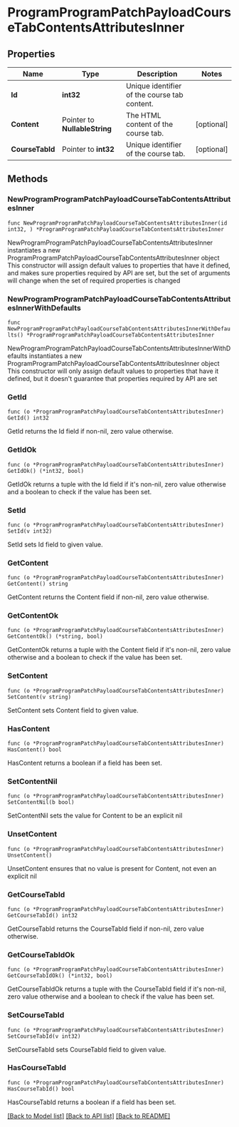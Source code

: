 # ProgramProgramPatchPayloadCourseTabContentsAttributesInner

## Properties

Name | Type | Description | Notes
------------ | ------------- | ------------- | -------------
**Id** | **int32** | Unique identifier of the course tab content. | 
**Content** | Pointer to **NullableString** | The HTML content of the course tab. | [optional] 
**CourseTabId** | Pointer to **int32** | Unique identifier of the course tab. | [optional] 

## Methods

### NewProgramProgramPatchPayloadCourseTabContentsAttributesInner

`func NewProgramProgramPatchPayloadCourseTabContentsAttributesInner(id int32, ) *ProgramProgramPatchPayloadCourseTabContentsAttributesInner`

NewProgramProgramPatchPayloadCourseTabContentsAttributesInner instantiates a new ProgramProgramPatchPayloadCourseTabContentsAttributesInner object
This constructor will assign default values to properties that have it defined,
and makes sure properties required by API are set, but the set of arguments
will change when the set of required properties is changed

### NewProgramProgramPatchPayloadCourseTabContentsAttributesInnerWithDefaults

`func NewProgramProgramPatchPayloadCourseTabContentsAttributesInnerWithDefaults() *ProgramProgramPatchPayloadCourseTabContentsAttributesInner`

NewProgramProgramPatchPayloadCourseTabContentsAttributesInnerWithDefaults instantiates a new ProgramProgramPatchPayloadCourseTabContentsAttributesInner object
This constructor will only assign default values to properties that have it defined,
but it doesn't guarantee that properties required by API are set

### GetId

`func (o *ProgramProgramPatchPayloadCourseTabContentsAttributesInner) GetId() int32`

GetId returns the Id field if non-nil, zero value otherwise.

### GetIdOk

`func (o *ProgramProgramPatchPayloadCourseTabContentsAttributesInner) GetIdOk() (*int32, bool)`

GetIdOk returns a tuple with the Id field if it's non-nil, zero value otherwise
and a boolean to check if the value has been set.

### SetId

`func (o *ProgramProgramPatchPayloadCourseTabContentsAttributesInner) SetId(v int32)`

SetId sets Id field to given value.


### GetContent

`func (o *ProgramProgramPatchPayloadCourseTabContentsAttributesInner) GetContent() string`

GetContent returns the Content field if non-nil, zero value otherwise.

### GetContentOk

`func (o *ProgramProgramPatchPayloadCourseTabContentsAttributesInner) GetContentOk() (*string, bool)`

GetContentOk returns a tuple with the Content field if it's non-nil, zero value otherwise
and a boolean to check if the value has been set.

### SetContent

`func (o *ProgramProgramPatchPayloadCourseTabContentsAttributesInner) SetContent(v string)`

SetContent sets Content field to given value.

### HasContent

`func (o *ProgramProgramPatchPayloadCourseTabContentsAttributesInner) HasContent() bool`

HasContent returns a boolean if a field has been set.

### SetContentNil

`func (o *ProgramProgramPatchPayloadCourseTabContentsAttributesInner) SetContentNil(b bool)`

 SetContentNil sets the value for Content to be an explicit nil

### UnsetContent
`func (o *ProgramProgramPatchPayloadCourseTabContentsAttributesInner) UnsetContent()`

UnsetContent ensures that no value is present for Content, not even an explicit nil
### GetCourseTabId

`func (o *ProgramProgramPatchPayloadCourseTabContentsAttributesInner) GetCourseTabId() int32`

GetCourseTabId returns the CourseTabId field if non-nil, zero value otherwise.

### GetCourseTabIdOk

`func (o *ProgramProgramPatchPayloadCourseTabContentsAttributesInner) GetCourseTabIdOk() (*int32, bool)`

GetCourseTabIdOk returns a tuple with the CourseTabId field if it's non-nil, zero value otherwise
and a boolean to check if the value has been set.

### SetCourseTabId

`func (o *ProgramProgramPatchPayloadCourseTabContentsAttributesInner) SetCourseTabId(v int32)`

SetCourseTabId sets CourseTabId field to given value.

### HasCourseTabId

`func (o *ProgramProgramPatchPayloadCourseTabContentsAttributesInner) HasCourseTabId() bool`

HasCourseTabId returns a boolean if a field has been set.


[[Back to Model list]](../README.md#documentation-for-models) [[Back to API list]](../README.md#documentation-for-api-endpoints) [[Back to README]](../README.md)


